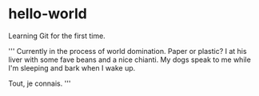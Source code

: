 # hello-world
Learning Git for the first time.

'''
Currently in the process of world domination.
Paper or plastic?
I at his liver with some fave beans and a nice chianti.
My dogs speak to me while I'm sleeping and bark when I wake up.

Tout, je connais.
'''
